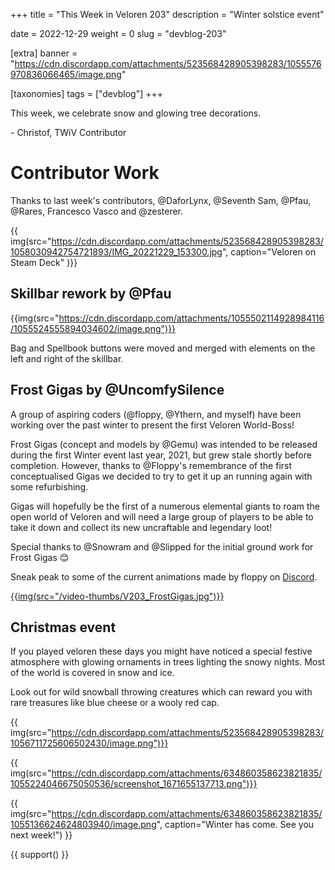+++
title = "This Week in Veloren 203"
description = "Winter solstice event"

date = 2022-12-29
weight = 0
slug = "devblog-203"

[extra]
banner = "https://cdn.discordapp.com/attachments/523568428905398283/1055576970836066465/image.png"

[taxonomies]
tags = ["devblog"]
+++

This week, we celebrate snow and glowing tree decorations.

\- Christof, TWiV Contributor

# Contributor Work

Thanks to last week's contributors, @DaforLynx, @Seventh Sam, @Pfau, @Rares, Francesco Vasco and @zesterer.

{{ img(src="https://cdn.discordapp.com/attachments/523568428905398283/1058030942754721893/IMG_20221229_153300.jpg", caption="Veloren on Steam Deck" )}}

## Skillbar rework by @Pfau

{{img(src="https://cdn.discordapp.com/attachments/1055502114928984116/1055524555894034602/image.png")}}

Bag and Spellbook buttons were moved and merged with elements on the left and right of the skillbar.

## Frost Gigas by @UncomfySilence

A group of aspiring coders (@floppy, @Ythern, and myself) have been working over the past winter to present the first Veloren World-Boss!

Frost Gigas (concept and models by @Gemu) was intended to be released during the first Winter event last year, 2021, but grew stale shortly before completion. 
However, thanks to @Floppy's remembrance of the first conceptualised Gigas we decided to try to get it up an running again with some refurbishing.

Gigas will hopefully be the first of a numerous elemental giants to roam the open world of Veloren and 
will need a large group of players to be able to take it down and collect its new uncraftable and legendary loot!

Special thanks to @Snowram and @Slipped for the initial ground work for Frost Gigas 😊

Sneak peak to some of the current animations made by floppy on 
[Discord](https://discord.com/channels/449602562165833758/1042526569639456888/1055255850022871140).

[{{img(src="/video-thumbs/V203_FrostGigas.jpg")}}](https://streamable.com/1qmvif)

## Christmas event

If you played veloren these days you might have noticed a special festive atmosphere with glowing ornaments in trees lighting the snowy nights.
Most of the world is covered in snow and ice. 

Look out for wild snowball throwing creatures which can reward you with rare treasures like blue cheese or a wooly red cap.

{{ img(src="https://cdn.discordapp.com/attachments/523568428905398283/1056711725606502430/image.png")}}

{{ img(src="https://cdn.discordapp.com/attachments/634860358623821835/1055224046675050536/screenshot_1671655137713.png")}}

{{
    img(src="https://cdn.discordapp.com/attachments/634860358623821835/1055136624624803940/image.png",
    caption="Winter has come. See you next week!")
}}

{{ support() }}
